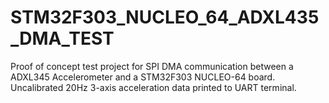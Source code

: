# STM32F303_NUCLEO_64_ADXL435_DMA_TEST
Proof of concept test project for SPI DMA communication between a ADXL345 Accelerometer and a STM32F303 NUCLEO-64 board.
Uncalibrated 20Hz 3-axis acceleration data printed to UART terminal.
